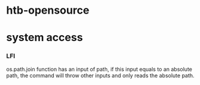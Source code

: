 # htb-opensource

# system access
### LFI

os.path.join function has an input of path, if this input equals to an absolute path, the command will throw other inputs and only reads the absolute path.


